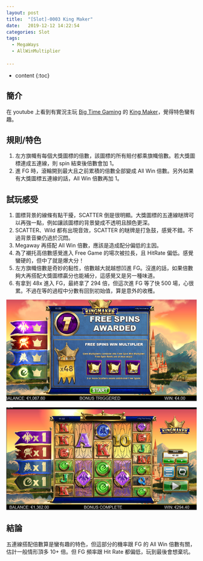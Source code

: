 ```yaml
---
layout: post
title:  "[Slot]-0003 King Maker"
date:   2019-12-12 14:22:54
categories: Slot
tags:  
  - MegaWays
  - AllWinMultiplier

---
```


* content
{:toc}

## 簡介

在 youtube 上看到有實況主玩 [Big Time Gaming](http://www.bigtimegaming.com/) 的 [King Maker](https://ogs-gcm-eu-prod.nyxop.net/gcm/gcm-launcher/launcher.html?gameUrl=https%3A%2F%2Fdpovs7i3r9tz1.cloudfront.net%2Fhtml5%2Fgcmwrapper.html%3Fenvid%3Deur&gameid=kingmaker96&operatorid=1054&sessionid=Free%3Aitosmsmfunn8t612d3vmoql3clm&currency=EUR&lang=&mode=demo&secure=true&type=nextgen&clock=true&device=desktop&lobbyurl=https%3A%2F%2Fcasumo.com&depositurl=&quality=hq&ogsgameid=70457&nyxroot=ogs-gdm-mt1p16.nyxop.net/nextgen/)，覺得特色蠻有趣。

<!-- more -->

## 規則/特色
1. 左方旗幟有每個大獎圖標的倍數，該圖標的所有賠付都乘旗幟倍數。若大獎圖標連成五連線，則 spin 結束後倍數會加 1。
2. 進 FG 時，滾輪開到最大且之前累積的倍數全部變成 All Win 倍數。另外如果有大獎圖標五連線的話，All Win 倍數再加 1。

## 試玩感受
1. 圖標背景的線條有點干擾，SCATTER 倒是很明顯。大獎圖標的五連線瞇牌可以再強一點，例如讓該圖標的背景變成不透明且顏色更深。
2. SCATTER、Wild 都有出現音效，SCATTER 的瞇牌是打急鼓，感覺不錯。不過背景音樂仍過於沉悶。
3. Megaway 再搭配 All Win 倍數，應該是造成配分偏低的主因。
4. 為了襯托高倍數感覺進入 Free Game 的場次被拉長，且 HitRate 偏低。感覺蠻硬的，但中了就是爆大分！
5. 左方旗幟倍數是奇妙的黏性，倍數越大就越想凹進 FG。沒進的話，如果倍數夠大再搭配大獎圖標贏分也能補分，這感覺又是另一種味道。
6. 有拿到 48x 進入 FG，最終拿了 294 倍，但這次進 FG 等了快 500 場，心很累。不過在等的過程中分數有回到初始值，算是意外的收穫。

![48X](/files/slot/0003/48x.PNG)

![48X](/files/slot/0003/finalwin.PNG)

## 結論
五連線搭配倍數算是蠻有趣的特色，但這部分的機率跟 FG 的 All Win 倍數有關，估計一般情形頂多 10+ 倍。但 FG 頻率跟 Hit Rate 都偏低，玩到最後會想棄坑。